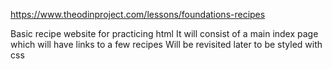 https://www.theodinproject.com/lessons/foundations-recipes

Basic recipe website for practicing html
It will consist of a main index page which will have links to a few recipes
Will be revisited later to be styled with css